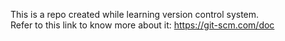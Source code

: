 This is a repo created while learning version control system.
<br>
Refer to this link to know more about it:
	https://git-scm.com/doc